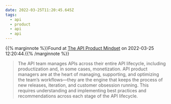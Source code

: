 ```yaml
---
date: 2022-03-25T11:20:45.645Z
tags:
  - api
  - product
  - api
  - api
---
```

{{% marginnote %}}Found at [The API Product Mindset](https://cloud.google.com/files/apigee/apigee-api-product-mindset-ebook.pdf) on 2022-03-25 12:20:44.{{% /marginnote %}}

> The API team manages APIs across their entire API lifecycle, including productization and, in some cases, monetization. API product managers are at the heart of managing, supporting, and optimizing the team’s workflows—they are the engine that keeps the process of new releases, iteration, and customer obsession running. This requires understanding and implementing best practices and recommendations across each stage of the API lifecycle.


